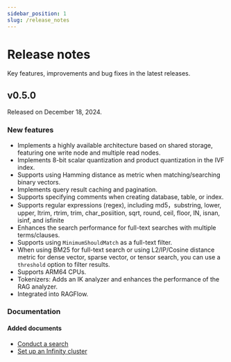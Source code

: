 ```yaml
---
sidebar_position: 1
slug: /release_notes
---
```


# Release notes

Key features, improvements and bug fixes in the latest releases.

## v0.5.0

Released on December 18, 2024.

### New features

- Implements a highly available architecture based on shared storage, featuring one write node and multiple read nodes.
- Implements 8-bit scalar quantization and product quantization in the IVF index.
- Supports using Hamming distance as metric when matching/searching binary vectors.
- Implements query result caching and pagination.
- Supports specifying comments when creating database, table, or index.
- Supports regular expressions (regex), including md5，substring, lower, upper, ltrim, rtrim, trim, char_posiition, sqrt, round, ceil, floor, IN, isnan, isinf, and isfinite
- Enhances the search performance for full-text searches with multiple terms/clauses.
- Supports using `MinimumShouldMatch` as a full-text filter.
- When using BM25 for full-text search or using L2/IP/Cosine distance metric for dense vector, sparse vector, or tensor search, you can use a `threshold` option to filter results.
- Supports ARM64 CPUs.
- Tokenizers: Adds an IK analyzer and enhances the performance of the RAG analyzer.
- Integrated into RAGFlow.

### Documentation

#### Added documents

- [Conduct a search](https://infiniflow.org/docs/dev/search_guide)
- [Set up an Infinity cluster](https://infiniflow.org/docs/dev/set_up_cluster)